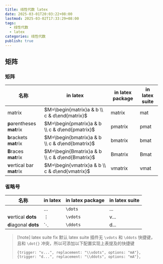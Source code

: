 ```yaml
---
title: 线性代数 latex
date: 2025-03-01T20:03:22+08:00
lastmod: 2025-03-02T17:33:29+08:00
tags:
  - 线性代数
  - latex
categories: 线性代数
publish: true
---
```


## 矩阵

### 矩阵

| 名称                          | in latex                                       | in latex package | in latex suite |
| --------------------------- | ---------------------------------------------- | ---------------- | -------------- |
| matrix                      | $M=\begin{matrix}a & b \\ c & d\end{matrix}$   | matrix           | mat            |
| **p**arentheses **mat**rix  | $M=\begin{pmatrix}a & b \\ c & d\end{pmatrix}$ | pmatrix          | pmat           |
| **b**rackets **mat**rix     | $M=\begin{bmatrix}a & b \\ c & d\end{bmatrix}$ | bmatrix          | bmat           |
| **B**races **mat**rix       | $M=\begin{Bmatrix}a & b \\ c & d\end{Bmatrix}$ | Bmatrix          | Bmat           |
| **v**ertical bar **mat**rix | $M=\begin{vmatrix}a & b \\ c & d\end{vmatrix}$ | vmatrix          | vmat           |

### 省略号

| 名称                    | in latex | in latex package | in latex suite |
| --------------------- | -------- | ---------------- | -------------- |
|                       | $\dots$  | `\dots`          | ...            |
| **v**ertical **dots** | $\vdots$ | `\vdots`         | v...           |
| **d**iagonal **dots** | $\ddots$ | `\ddots`         | d...           |

>[!note] latex suite fix
>默认 latex suite 插件无 `\vdots` 和 `\ddots` 快捷键，且和 `\dot{}` 冲突，所以可添加以下配置实现上表提及的快捷键
>```
>{trigger: "v...", replacement: "\\vdots", options: "mA"},
>{trigger: "d...", replacement: "\\ddots", options: "mA"},
>```

